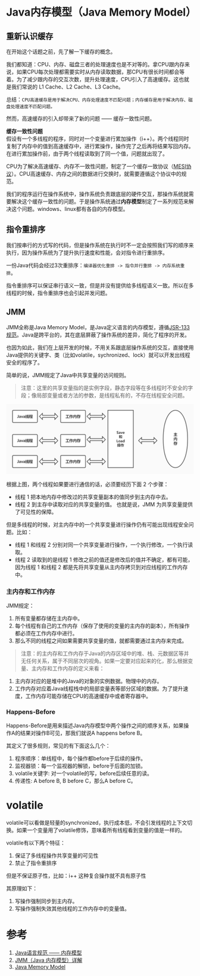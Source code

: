 # Java内存模型（Java Memory Model）

## 重新认识缓存
在开始这个话题之前，先了解一下缓存的概念。

我们都知道：CPU、内存、磁盘三者的处理速度也是不对等的。拿CPU跟内存来说，如果CPU每次处理都需要实时从内存读取数据，那CPU有很长时间都会等着。为了减少跟内存的交互次数，提升处理速度，CPU引入了高速缓存。这也就是我们常说的 L1 Cache、L2 Cache、L3 Cache。

总结：`CPU高速缓存是用于解决CPU、内存处理速度不匹配问题；内存缓存是用于解决内存、磁盘处理速度不匹配问题。`

然而，高速缓存的引入却带来了新的问题 —— 缓存一致性问题。

**缓存一致性问题**  
假设有一个多线程的程序，同时对一个变量进行累加操作（i++）。两个线程同时复制了内存中的值到高速缓存中，进行累操作，操作完了之后再将结果写回内存。在进行累加操作前，由于两个线程读取到了同一个值，问题就出现了。

CPU为了解决高速缓存、内存不一致性问题，制定了一个缓存一致协议（[MESI协议](https://zh.wikipedia.org/wiki/MESI%E5%8D%8F%E8%AE%AE)）。CPU高速缓存、内存之间的数据进行交换时，就需要遵循这个协议中的规范。

我们的程序运行在操作系统中，操作系统负责跟底层的硬件交互，那操作系统就需要解决这个缓存一致性的问题。于是操作系统通过**内存模型**制定了一系列规范来解决这个问题。windows、linux都有各自的内存模型。

## 指令重排序
我们按串行的方式写的代码，但是操作系统在执行时不一定会按照我们写的顺序来执行，因为操作系统为了提升执行速度和性能，会对指令进行重排序。

一份Java代码会经过3次重排序：`编译器优化重排 -> 指令并行重排 -> 内存系统重排`。

指令重排序可以保证串行语义一致，但是并没有提供给多线程语义一致。所以在多线程的时候，指令重排序也会引起并发问题。

## JMM
JMM全称是Java Memory Model，是Java定义语言的内存模型，遵循[JSR-133规范](http://www.cs.umd.edu/~pugh/java/memoryModel/CommunityReview.pdf)。Java是跨平台的，其在底层屏蔽了操作系统的差异，简化了程序的开发。

也因为如此，我们在上层开发的时候，不用关系跟底层操作系统的交互，直接使用Java提供的关键字、类（比如volatile，sychronized、lock）就可以开发出线程安全的程序了。

简单的说，JMM规定了Java中共享变量的访问规则。

> 注意：这里的共享变量指的是实例字段，静态字段等在多线程时不安全的字段；像局部变量或者方法的参数，是线程私有的，不存在线程安全问题。

![jmm](./image/jmm.jpg)

根据上图，两个线程如果要进行通信的话，必须要经历下面 2 个步骤：
* 线程 1 把本地内存中修改过的共享变量副本的值同步到主内存中去。
* 线程 2 到主存中读取对应的共享变量的值。
也就是说，JMM 为共享变量提供了可见性的保障。

但是多线程的时候，对主内存中的一个共享变量进行操作仍有可能出现线程安全问题。比如：
* 线程 1 和线程 2 分别对同一个共享变量进行操作，一个执行修改，一个执行读取。
* 线程 2 读取到的是线程 1 修改之前的值还是修改后的值并不确定，都有可能，因为线程 1 和线程 2 都是先将共享变量从主内存拷贝到对应线程的工作内存中。

### 主内存和工作内存
JMM规定：
1. 所有变量都存储在主内存中。
2. 每个线程有自己的工作内存（保存了使用的变量的主内存的副本），所有操作都必须在工作内存中进行。
3. 那么不同的线程之间如果需要共享变量的值，就都需要通过主内存来完成。

> 注意：的主内存和工作内存于Java的内存区域中的堆、栈、元数据区等并无任何关系，属于不同层次的视角。如果一定要对应起来的化，那么根据变量、主内存和工作内存的定义来看：
1. 主内存对应的是堆中的Java的对象的实例数据。物理中的内存。
2. 工作内存对应着Java线程栈中的局部变量表等部分区域的数据。为了提升速度，工作内存可能存储在CPU的高速缓存中或者寄存器中。

### Happens-Before
Happens-Before是用来描述Java内存模型中两个操作之间的顺序关系，如果操作A的结果对操作B可见，那我们就说A happens before B。

其定义了很多规则，常见的有下面这么几个：
1. 程序顺序：单线程中，每个操作都before于后续的操作。
2. 监视器锁：每一个监视器的解锁，before于后面的加锁。
3. volatile关键字: 对一个volatile的写，before后续任意的读。
4. 传递性: A before B, B before C，那么A before C。

# volatile
volatile可以看做是轻量的synchronized，执行成本低，不会引发线程的上下文切换。如果一个变量用了volatile修饰，意味着所有线程看到变量的值是一样的。

volatile有以下两个特征：
1. 保证了多线程操作共享变量的可见性
2. 禁止了指令重排序

但是不保证原子性，比如：i++ 这种复合操作就不具有原子性

其原理如下：
1. 写操作强制同步到主内存。
2. 写操作强制失效其他线程的工作内存中的变量值。

# 参考
1. [Java语言规范 —— 内存模型](https://docs.oracle.com/javase/specs/jls/se8/html/jls-17.html#jls-17.4)
2. [JMM（Java 内存模型）详解](https://javaguide.cn/java/concurrent/jmm.html)
3. [Java Memory Model](https://linianhui.github.io/java/jmm/)